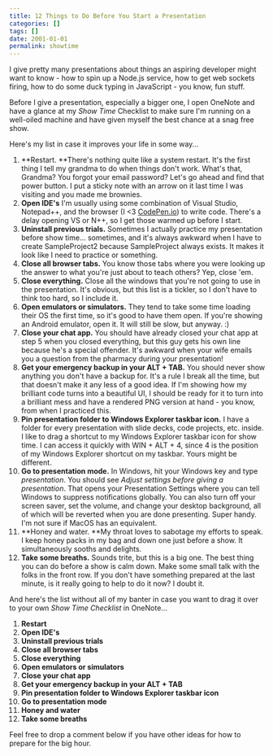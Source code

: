 ```yaml
---
title: 12 Things to Do Before You Start a Presentation
categories: []
tags: []
date: 2001-01-01
permalink: showtime
---
```


I give pretty many presentations about things an aspiring developer might want to know - how to spin up a Node.js service, how to get web sockets firing, how to do some duck typing in JavaScript - you know, fun stuff.

Before I give a presentation, especially a bigger one, I open OneNote and have a glance at my _Show Time_ Checklist to make sure I'm running on a well-oiled machine and have given myself the best chance at a snag free show.

Here's my list in case it improves your life in some way...

1.  **Restart. **There's nothing quite like a system restart. It's the first thing I tell my grandma to do when things don't work. What's that, Grandma? You forgot your email password? Let's go ahead and find that power button. I put a sticky note with an arrow on it last time I was visiting and you made me brownies.
2.  **Open IDE's** I'm usually using some combination of Visual Studio, Notepad++, and the browser (I <3 [CodePen.io](http://codepen.io)) to write code. There's a delay opening VS or N++, so I get those warmed up before I start.
3.  **Uninstall previous trials.** Sometimes I actually practice my presentation before show time... sometimes, and it's always awkward when I have to create SampleProject2 because SampleProject always exists. It makes it look like I need to practice or something.
4.  **Close all browser tabs.** You know those tabs where you were looking up the answer to what you're just about to teach others? Yep, close 'em.
5.  **Close everything.** Close all the windows that you're not going to use in the presentation. It's obvious, but this list is a tickler, so I don't have to think too hard, so I include it.
6.  **Open emulators or simulators.** They tend to take some time loading their OS the first time, so it's good to have them open. If you're showing an Android emulator, open it. It will still be slow, but anyway. :)
7.  **Close your chat app.** You should have already closed your chat app at step 5 when you closed everything, but this guy gets his own line because he's a special offender. It's awkward when your wife emails you a question from the pharmacy during your presentation!
8.  **Get your emergency backup in your ALT + TAB.** You should never show anything you don't have a backup for. It's a rule I break all the time, but that doesn't make it any less of a good idea. If I'm showing how my brilliant code turns into a beautiful UI, I should be ready for it to turn into a brilliant mess and have a rendered PNG version at hand - you know, from when I practiced this.
9.  **Pin presentation folder to Windows Explorer taskbar icon.** I have a folder for every presentation with slide decks, code projects, etc. inside. I like to drag a shortcut to my Windows Explorer taskbar icon for show time. I can access it quickly with WIN + ALT + 4, since 4 is the position of my Windows Explorer shortcut on my taskbar. Yours might be different.
10.  **Go to presentation mode.** In Windows, hit your Windows key and type _presentation_. You should see _Adjust settings before giving a presentation_. That opens your Presentation Settings where you can tell Windows to suppress notifications globally. You can also turn off your screen saver, set the volume, and change your desktop background, all of which will be reverted when you are done presenting. Super handy. I'm not sure if MacOS has an equivalent.
11.  **Honey and water. **My throat loves to sabotage my efforts to speak. I keep honey packs in my bag and down one just before a show. It simultaneously sooths and delights.
12.  **Take some breaths.** Sounds trite, but this is a big one. The best thing you can do before a show is calm down. Make some small talk with the folks in the front row. If you don't have something prepared at the last minute, is it really going to help to do it now? I doubt it.

And here's the list without all of my banter in case you want to drag it over to your own _Show Time Checklist_ in OneNote...

1.  **Restart**
2.  **Open IDE's**
3.  **Uninstall previous trials**
4.  **Close all browser tabs**
5.  **Close everything**
6.  **Open emulators or simulators**
7.  **Close your chat app**
8.  **Get your emergency backup in your ALT + TAB**
9.  **Pin presentation folder to Windows Explorer taskbar icon**
10.  **Go to presentation mode**
11.  **Honey and water**
12.  **Take some breaths**

Feel free to drop a comment below if you have other ideas for how to prepare for the big hour.